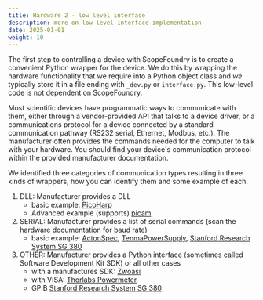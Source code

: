 ```yaml
---
title: Hardware 2 - low level interface
description: more on low level interface implementation 
date: 2025-01-01
weight: 10
---
```


The first step to controlling a device with ScopeFoundry is to create a convenient Python wrapper for the device. We do this by wrapping the hardware functionality that we require into a Python object class and *we* typically store it in a file ending with `_dev.py` or `interface.py`. This low-level code is not dependent on ScopeFoundry. 

Most scientific devices have programmatic ways to communicate with them, either through a vendor-provided API that talks to a device driver, or a communications protocol for a device connected by a standard communication pathway (RS232 serial, Ethernet, Modbus, etc.). The manufacturer often provides the commands needed for the computer to talk with your hardware. You should find your device's communication protocol within the provided manufacturer documentation.

We identified three categories of communication types resulting in three kinds of wrappers, how you can identify them and some example of each.

1. DLL: Manufacturer provides a DLL
   - basic example: [PicoHarp](/docs/300_reference/hw-components/hw_picoharp-scopefoundry/)
   - Advanced example (supports)  [picam](/docs/300_reference/hw-components/HW_picam-scopefoundry/)
2. SERIAL: Manufacturer provides a list of serial commands (scan the hardware documentation for baud rate)
   - basic example: [ActonSpec](/docs/300_reference/hw-components/hw_acton_spec-ScopeFoundry/), [TenmaPowerSupply](/docs/300_reference/hw-components/HW_tenma_power-ScopeFoundry/), [Stanford Research System SG 380](/docs/300_reference/hw-components/hw_srs_sg380-ubene/)
3. OTHER: Manufacturer provides a Python interface (sometimes called Software Development Kit SDK) or all other cases
   - with a manufactures SDK: [Zwoasi](/docs/300_reference/hw-components/hw_zwo_camera-scopefoundry/)
   - with VISA: [Thorlabs Powermeter](/docs/300_reference/hw-components/hw_thorlabs_powermeter-scopefoundry/)
   - GPIB [Stanford Research System SG 380](/docs/300_reference/hw-components/hw_srs_sg380-ubene/)
